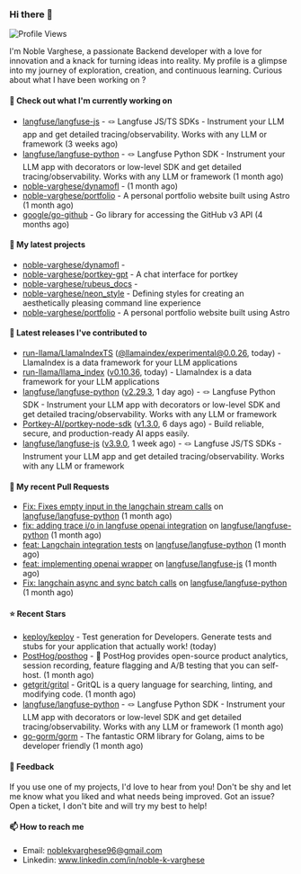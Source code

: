 ### Hi there 👋
![Profile Views](https://komarev.com/ghpvc/?username=noble-varghese&label=PROFILE+VIEWS)

I'm Noble Varghese, a passionate Backend developer with a love for innovation and a knack for turning ideas into reality. My profile is a glimpse into my journey of exploration, creation, and continuous learning. Curious about what I have been working on ?


#### 👷 Check out what I'm currently working on

- [langfuse/langfuse-js](https://github.com/langfuse/langfuse-js) - 🪢 Langfuse JS/TS SDKs - Instrument your LLM app and get detailed tracing/observability. Works with any LLM or framework (3 weeks ago)
- [langfuse/langfuse-python](https://github.com/langfuse/langfuse-python) - 🪢 Langfuse Python SDK - Instrument your LLM app with decorators or low-level SDK and get detailed tracing/observability. Works with any LLM or framework (1 month ago)
- [noble-varghese/dynamofl](https://github.com/noble-varghese/dynamofl) -  (1 month ago)
- [noble-varghese/portfolio](https://github.com/noble-varghese/portfolio) - A personal portfolio website built using Astro (1 month ago)
- [google/go-github](https://github.com/google/go-github) - Go library for accessing the GitHub v3 API (4 months ago)

#### 🌱 My latest projects

- [noble-varghese/dynamofl](https://github.com/noble-varghese/dynamofl) - 
- [noble-varghese/portkey-gpt](https://github.com/noble-varghese/portkey-gpt) - A chat interface for portkey
- [noble-varghese/rubeus_docs](https://github.com/noble-varghese/rubeus_docs) - 
- [noble-varghese/neon_style](https://github.com/noble-varghese/neon_style) - Defining styles for creating an aesthetically pleasing command line experience
- [noble-varghese/portfolio](https://github.com/noble-varghese/portfolio) - A personal portfolio website built using Astro

#### 🔭 Latest releases I've contributed to

- [run-llama/LlamaIndexTS](https://github.com/run-llama/LlamaIndexTS) ([@llamaindex/experimental@0.0.26](https://github.com/run-llama/LlamaIndexTS/releases/tag/%40llamaindex/experimental%400.0.26), today) - LlamaIndex is a data framework for your LLM applications
- [run-llama/llama_index](https://github.com/run-llama/llama_index) ([v0.10.36](https://github.com/run-llama/llama_index/releases/tag/v0.10.36), today) - LlamaIndex is a data framework for your LLM applications
- [langfuse/langfuse-python](https://github.com/langfuse/langfuse-python) ([v2.29.3](https://github.com/langfuse/langfuse-python/releases/tag/v2.29.3), 1 day ago) - 🪢 Langfuse Python SDK - Instrument your LLM app with decorators or low-level SDK and get detailed tracing/observability. Works with any LLM or framework
- [Portkey-AI/portkey-node-sdk](https://github.com/Portkey-AI/portkey-node-sdk) ([v1.3.0](https://github.com/Portkey-AI/portkey-node-sdk/releases/tag/v1.3.0), 6 days ago) - Build reliable, secure, and production-ready AI apps easily.
- [langfuse/langfuse-js](https://github.com/langfuse/langfuse-js) ([v3.9.0](https://github.com/langfuse/langfuse-js/releases/tag/v3.9.0), 1 week ago) - 🪢 Langfuse JS/TS SDKs - Instrument your LLM app and get detailed tracing/observability. Works with any LLM or framework

#### 🔨 My recent Pull Requests

- [Fix: Fixes empty input in the langchain stream calls](https://github.com/langfuse/langfuse-python/pull/538) on [langfuse/langfuse-python](https://github.com/langfuse/langfuse-python) (1 month ago)
- [fix: adding trace i/o in langfuse openai integration](https://github.com/langfuse/langfuse-python/pull/532) on [langfuse/langfuse-python](https://github.com/langfuse/langfuse-python) (1 month ago)
- [feat: Langchain integration tests](https://github.com/langfuse/langfuse-python/pull/527) on [langfuse/langfuse-python](https://github.com/langfuse/langfuse-python) (1 month ago)
- [feat: implementing openai wrapper](https://github.com/langfuse/langfuse-js/pull/114) on [langfuse/langfuse-js](https://github.com/langfuse/langfuse-js) (1 month ago)
- [Fix: langchain async and sync batch calls](https://github.com/langfuse/langfuse-python/pull/518) on [langfuse/langfuse-python](https://github.com/langfuse/langfuse-python) (1 month ago)


#### ⭐ Recent Stars

- [keploy/keploy](https://github.com/keploy/keploy) - Test generation for Developers. Generate tests and stubs for your application that actually work! (today)
- [PostHog/posthog](https://github.com/PostHog/posthog) - 🦔 PostHog provides open-source product analytics, session recording, feature flagging and A/B testing that you can self-host. (1 month ago)
- [getgrit/gritql](https://github.com/getgrit/gritql) - GritQL is a query language for searching, linting, and modifying code. (1 month ago)
- [langfuse/langfuse-python](https://github.com/langfuse/langfuse-python) - 🪢 Langfuse Python SDK - Instrument your LLM app with decorators or low-level SDK and get detailed tracing/observability. Works with any LLM or framework (1 month ago)
- [go-gorm/gorm](https://github.com/go-gorm/gorm) - The fantastic ORM library for Golang, aims to be developer friendly (1 month ago)

#### 💬 Feedback

If you use one of my projects, I'd love to hear from you! Don't be shy and let me know what you liked and what needs being improved. Got an issue? Open a ticket, I don't bite and will try my best to help!

#### 📫 How to reach me

- Email: noblekvarghese96@gmail.com
- Linkedin: www.linkedin.com/in/noble-k-varghese
